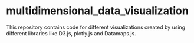 # multidimensional_data_visualization
This repository contains code for different visualizations created by using different libraries like D3.js, plotly.js and Datamaps.js.
